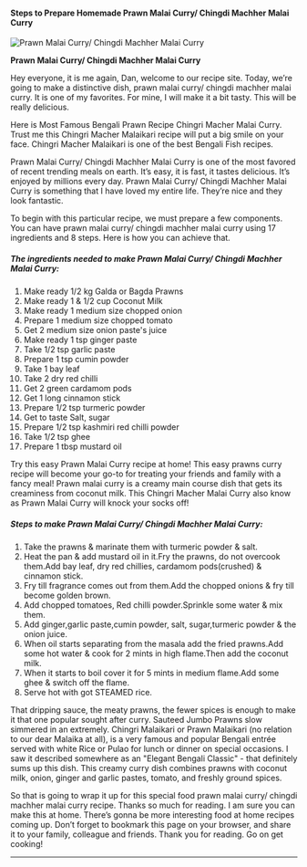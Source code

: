             

#### Steps to Prepare Homemade Prawn Malai Curry/ Chingdi Machher Malai Curry

![Prawn Malai Curry/ Chingdi Machher Malai Curry](https://img-global.cpcdn.com/recipes/3dcd33c9d2a27fbb/751x532cq70/prawn-malai-curry-chingdi-machher-malai-curry-recipe-main-photo.jpg)

**Prawn Malai Curry/ Chingdi Machher Malai Curry**

Hey everyone, it is me again, Dan, welcome to our recipe site. Today, we’re going to make a distinctive dish, prawn malai curry/ chingdi machher malai curry. It is one of my favorites. For mine, I will make it a bit tasty. This will be really delicious.

Here is Most Famous Bengali Prawn Recipe Chingri Macher Malai Curry. Trust me this Chingri Macher Malaikari recipe will put a big smile on your face. Chingri Macher Malaikari is one of the best Bengali Fish recipes.

Prawn Malai Curry/ Chingdi Machher Malai Curry is one of the most favored of recent trending meals on earth. It’s easy, it is fast, it tastes delicious. It’s enjoyed by millions every day. Prawn Malai Curry/ Chingdi Machher Malai Curry is something that I have loved my entire life. They’re nice and they look fantastic.

To begin with this particular recipe, we must prepare a few components. You can have prawn malai curry/ chingdi machher malai curry using 17 ingredients and 8 steps. Here is how you can achieve that.

##### The ingredients needed to make Prawn Malai Curry/ Chingdi Machher Malai Curry:

1.  Make ready 1/2 kg Galda or Bagda Prawns
2.  Make ready 1 & 1/2 cup Coconut Milk
3.  Make ready 1 medium size chopped onion
4.  Prepare 1 medium size chopped tomato
5.  Get 2 medium size onion paste's juice
6.  Make ready 1 tsp ginger paste
7.  Take 1/2 tsp garlic paste
8.  Prepare 1 tsp cumin powder
9.  Take 1 bay leaf
10.  Take 2 dry red chilli
11.  Get 2 green cardamom pods
12.  Get 1 long cinnamon stick
13.  Prepare 1/2 tsp turmeric powder
14.  Get to taste Salt, sugar
15.  Prepare 1/2 tsp kashmiri red chilli powder
16.  Take 1/2 tsp ghee
17.  Prepare 1 tbsp mustard oil

Try this easy Prawn Malai Curry recipe at home! This easy prawns curry recipe will become your go-to for treating your friends and family with a fancy meal! Prawn malai curry is a creamy main course dish that gets its creaminess from coconut milk. This Chingri Macher Malai Curry also know as Prawn Malai Curry will knock your socks off!

##### Steps to make Prawn Malai Curry/ Chingdi Machher Malai Curry:

1.  Take the prawns & marinate them with turmeric powder & salt.
2.  Heat the pan & add mustard oil in it.Fry the prawns, do not overcook them.Add bay leaf, dry red chillies, cardamom pods(crushed) & cinnamon stick.
3.  Fry till fragrance comes out from them.Add the chopped onions & fry till become golden brown.
4.  Add chopped tomatoes, Red chilli powder.Sprinkle some water & mix them.
5.  Add ginger,garlic paste,cumin powder, salt, sugar,turmeric powder & the onion juice.
6.  When oil starts separating from the masala add the fried prawns.Add some hot water & cook for 2 mints in high flame.Then add the coconut milk.
7.  When it starts to boil cover it for 5 mints in medium flame.Add some ghee & switch off the flame.
8.  Serve hot with got STEAMED rice.

That dripping sauce, the meaty prawns, the fewer spices is enough to make it that one popular sought after curry. Sauteed Jumbo Prawns slow simmered in an extremely. Chingri Malaikari or Prawn Malaikari (no relation to our dear Malaika at all), is a very famous and popular Bengali entrée served with white Rice or Pulao for lunch or dinner on special occasions. I saw it described somewhere as an "Elegant Bengali Classic" - that definitely sums up this dish. This creamy curry dish combines prawns with coconut milk, onion, ginger and garlic pastes, tomato, and freshly ground spices.

So that is going to wrap it up for this special food prawn malai curry/ chingdi machher malai curry recipe. Thanks so much for reading. I am sure you can make this at home. There’s gonna be more interesting food at home recipes coming up. Don’t forget to bookmark this page on your browser, and share it to your family, colleague and friends. Thank you for reading. Go on get cooking!

* * *